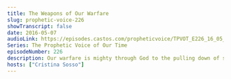 ```yaml
---
title: The Weapons of Our Warfare
slug: prophetic-voice-226
showTranscript: false
date: 2016-05-07
audioLink: https://episodes.castos.com/propheticvoice/TPVOT_E226_16_05_07-08_Weapons_of_our_Warfare.mp3
Series: The Prophetic Voice of Our Time
episodeNumber: 226
description: Our warfare is mighty through God to the pulling down of strongholds. This message also highlights why Joshua was chosen instead of Caleb to succeed Moses. Everything stems from our relationship with God.
hosts: ["Cristina Sosso"]
---
```


